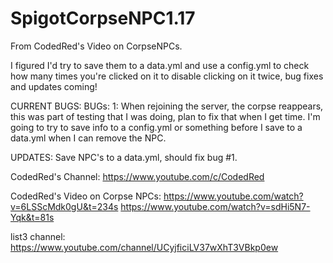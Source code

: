 # SpigotCorpseNPC1.17
From CodedRed's Video on CorpseNPCs. 

I figured I'd try to save them to a data.yml and use a config.yml to check how many times you're clicked on it to disable clicking on it twice, bug fixes and updates coming!

CURRENT BUGS:
BUGs:
1:
When rejoining the server, the corpse reappears, this was part of testing that I was doing, plan to fix that when I get time.
I'm going to try to save info to a config.yml or something before I save to a data.yml when I can remove the NPC. 

UPDATES: 
Save NPC's to a data.yml, should fix bug #1.

CodedRed's Channel:
https://www.youtube.com/c/CodedRed

CodedRed's Video on Corpse NPCs:
https://www.youtube.com/watch?v=6LSScMdk0gU&t=234s
https://www.youtube.com/watch?v=sdHi5N7-Yqk&t=81s

list3 channel: 
https://www.youtube.com/channel/UCyjficiLV37wXhT3VBkp0ew
